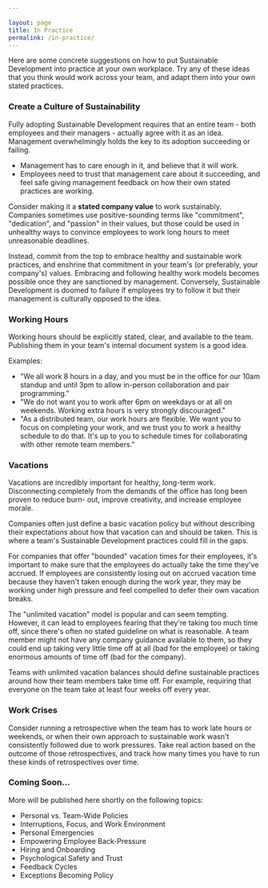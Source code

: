 ```yaml
---

layout: page
title: In Practice
permalink: /in-practice/
---
```


Here are some concrete suggestions on how to put Sustainable Development into
practice at your own workplace. Try any of these ideas that you think would
work across your team, and adapt them into your own stated practices.

### Create a Culture of Sustainability

Fully adopting Sustainable Development requires that an entire team - both
employees and their managers - actually agree with it as an idea. Management
overwhelmingly holds the key to its adoption succeeding or failing.

- Management has to care enough in it, and believe that it will work.
- Employees need to trust that management care about it succeeding, and feel
safe giving management feedback on how their own stated practices are working.

Consider making it a **stated company value** to work sustainably. Companies
sometimes use positive-sounding terms like "commitment", "dedication", and
"passion" in their values, but those could be used in unhealthy ways to convince
employees to work long hours to meet unreasonable deadlines.

Instead, commit from the top to embrace healthy and sustainable work practices,
and enshrine that commitment in your team's (or preferably, your company's)
values. Embracing and following healthy work models becomes possible once they
are sanctioned by management. Conversely, Sustainable Development is doomed to
failure if employees try to follow it but their management is culturally
opposed to the idea.

### Working Hours

Working hours should be explicitly stated, clear, and available to the team.
Publishing them in your team's internal document system is a good idea.

Examples:
- "We all work 8 hours in a day, and you must be in the office for
our 10am standup and until 3pm to allow in-person collaboration and pair
programming."
- "We do not want you to work after 6pm on weekdays or at all on weekends.
Working extra hours is very strongly discouraged."
- "As a distributed team, our work hours are flexible. We want you to focus
on completing your work, and we trust you to work a healthy schedule to do
that. It's up to you to schedule times for collaborating with other remote
team members."

### Vacations

Vacations are incredibly important for healthy, long-term work. Disconnecting
completely from the demands of the office has long been proven to reduce burn-
out, improve creativity, and increase employee morale.

Companies often just define a basic vacation policy but without describing
their expectations about how that vacation can and should be taken. This is
where a team's Sustainable Development practices could fill in the gaps.

For companies that offer "bounded" vacation times for their employees, it's
important to make sure that the employees do actually take the time they've
accrued. If employees are consistently losing out on accrued vacation time
because they haven't taken enough during the work year, they may be working
under high pressure and feel compelled to defer their own vacation breaks.

The "unlimited vacation" model is popular and can seem tempting. However,
it can lead to employees fearing that they're taking too much time off, since
there's often no stated guideline on what is reasonable. A team member might
not have any company guidance available to them, so they could end up taking
very little time off at all (bad for the employee) or taking enormous amounts of
time off (bad for the company).

Teams with unlimited vacation balances should define sustainable practices around
how their team members take time off. For example, requiring that everyone on
the team take at least four weeks off every year. 

### Work Crises

Consider running a retrospective when the team has to work late hours or
weekends, or when their own approach to sustainable work wasn't consistently
followed due to work pressures. Take real action based on the outcome of those
retrospectives, and track how many times you have to run these kinds of
retrospectives over time.

### Coming Soon...

More will be published here shortly on the following topics:

- Personal vs. Team-Wide Policies
- Interruptions, Focus, and Work Environment
- Personal Emergencies
- Empowering Employee Back-Pressure
- Hiring and Onboarding
- Psychological Safety and Trust
- Feedback Cycles
- Exceptions Becoming Policy
